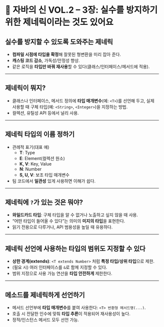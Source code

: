 # 📘 자바의 신 VOL.2 – 3장: 실수를 방지하기 위한 제네릭이라는 것도 있어요

## 실수를 방지할 수 있도록 도와주는 제네릭
- **컴파일 시점에 타입을 확정**해 잘못된 형변환을 미리 잡아 준다.
- **캐스팅 코드 감소**, 가독성/안정성 향상.
- 같은 로직을 **타입만 바꿔 재사용**할 수 있다(클래스/인터페이스/메서드에 적용).

---

## 제네릭이 뭐지?
- 클래스나 인터페이스, 메서드 정의에 **타입 매개변수**(예: `<T>`)를 선언해 두고,
  실제 사용할 때 구체 타입(예: `<String>`, `<Integer>`)을 지정하는 방법.
- 컬렉션, 유틸성 API 등에서 널리 사용.

---

## 제네릭 타입의 이름 정하기
- 관례적 표기(대표 예)
    - **T**: Type
    - **E**: Element(컬렉션 원소)
    - **K, V**: Key, Value
    - **N**: Number
    - **S, U, V**: 보조 타입 매개변수
- 팀 코드에서 **일관성** 있게 사용하면 이해가 쉽다.

---

## 제네릭에 `?`가 있는 것은 뭐야?
- **와일드카드 타입**: 구체 타입을 알 수 없거나 노출하고 싶지 않을 때 사용.
- “어떤 타입이 들어올 수 있다”는 의미의 **미지의 타입**을 표현한다.
- 읽기 전용으로 다루거나, API 범용성을 높일 때 유용하다.

---

## 제네릭 선언에 사용하는 타입의 범위도 지정할 수 있다
- **상한 경계(extends)**: `<T extends Number>` 처럼 **특정 타입/상위 타입**으로 제한.
- (필요 시) 여러 인터페이스를 `&`로 함께 지정할 수 있다.
- 범위 지정으로 사용 가능 연산을 **타입 안전하게** 제한한다.

---

## 메소드를 제네릭하게 선언하기
- 메서드 선언부에 **타입 매개변수**를 붙여 사용한다: `<T> 반환형 메서드명(...)`.
- 호출 시 전달한 인수에 맞춰 **타입 추론**이 적용되어 재사용성이 높다.
- 정적/인스턴스 메서드 모두 선언 가능.
